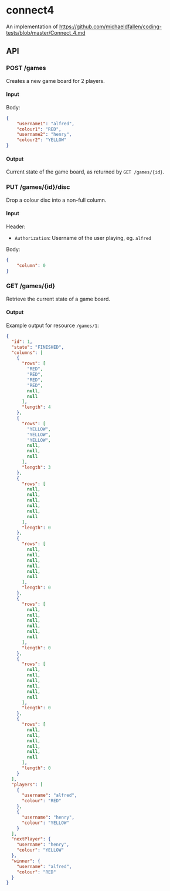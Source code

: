 # connect4
An implementation of https://github.com/michaeldfallen/coding-tests/blob/master/Connect_4.md

## API

### POST /games

Creates a new game board for 2 players.

#### Input

Body:

```json
{
	"username1": "alfred",
	"colour1": "RED",
	"username2": "henry",
	"colour2": "YELLOW"
}
```

#### Output

Current state of the game board, as returned by `GET /games/{id}`.

### PUT /games/{id}/disc

Drop a colour disc into a non-full column.

#### Input

Header:

- `Authorization`: Username of the user playing, eg. `alfred`

Body:

```json
{
	"column": 0
}
```

### GET /games/{id}

Retrieve the current state of a game board.

#### Output

Example output for resource `/games/1`:

```json
{
  "id": 1,
  "state": "FINISHED",
  "columns": [
    {
      "rows": [
        "RED",
        "RED",
        "RED",
        "RED",
        null,
        null
      ],
      "length": 4
    },
    {
      "rows": [
        "YELLOW",
        "YELLOW",
        "YELLOW",
        null,
        null,
        null
      ],
      "length": 3
    },
    {
      "rows": [
        null,
        null,
        null,
        null,
        null,
        null
      ],
      "length": 0
    },
    {
      "rows": [
        null,
        null,
        null,
        null,
        null,
        null
      ],
      "length": 0
    },
    {
      "rows": [
        null,
        null,
        null,
        null,
        null,
        null
      ],
      "length": 0
    },
    {
      "rows": [
        null,
        null,
        null,
        null,
        null,
        null
      ],
      "length": 0
    },
    {
      "rows": [
        null,
        null,
        null,
        null,
        null,
        null
      ],
      "length": 0
    }
  ],
  "players": [
    {
      "username": "alfred",
      "colour": "RED"
    },
    {
      "username": "henry",
      "colour": "YELLOW"
    }
  ],
  "nextPlayer": {
    "username": "henry",
    "colour": "YELLOW"
  },
  "winner": {
    "username": "alfred",
    "colour": "RED"
  }
}
```
